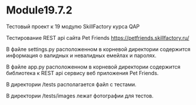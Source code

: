 # Module19.7.2

Тестовый проект к 19 модулю SkillFactory курса QAP

Тестирование REST api сайта Pet Friends https://petfriends.skillfactory.ru/

В файле settings.py расположенном в корневой директории содержится информация о валидных и невалидных емейлах и паролях.

В файле app.py расположенном в корневой директории содержится библиотека к REST api сервису веб приложения Pet Friends.

В директории /tests располагается файл с тестами.

В директории /tests/images лежат фотографии для тестов.
